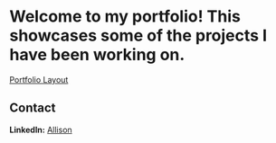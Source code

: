 # Welcome to my portfolio! This showcases some of the projects I have been working on.

[Portfolio Layout](https://github.com/users/allison-pham/projects/4)

## Contact
**LinkedIn:** [Allison](https://www.linkedin.com/in/allisonpham7)
